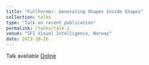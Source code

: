 ```yaml
---
title: "FullFormer: Generating Shapes Inside Shapes"
collection: talks
type: "Talk on recent publication"
permalink: /talks/talk-1
venue: "SFI Visual Intelligence, Norway"
date: 2023-10-26
---
```

Talk available [Online](https://www.youtube.com/watch?v=RY4Su97QCUY&t=843s)
